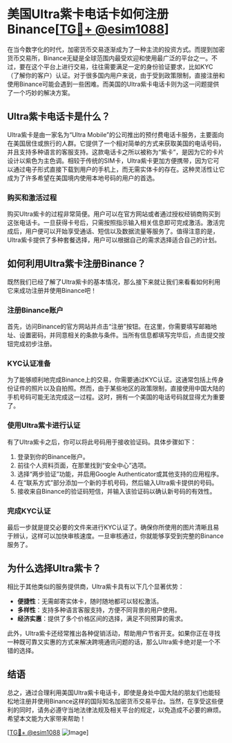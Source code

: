 # 美国Ultra紫卡电话卡如何注册Binance[[TG💪+ @esim1088](https://t.me/s/esim1088)]

在当今数字化的时代，加密货币交易逐渐成为了一种主流的投资方式。而提到加密货币交易所，Binance无疑是全球范围内最受欢迎和使用最广泛的平台之一。不过，要在这个平台上进行交易，往往需要满足一定的身份验证要求，比如KYC（了解你的客户）认证。对于很多国内用户来说，由于受到政策限制，直接注册和使用Binance可能会遇到一些困难。而美国的Ultra紫卡电话卡则为这一问题提供了一个巧妙的解决方案。

## Ultra紫卡电话卡是什么？

Ultra紫卡是由一家名为“Ultra Mobile”的公司推出的预付费电话卡服务，主要面向在美国居住或旅行的人群。它提供了一个相对简单的方式来获取美国的电话号码，并且支持多种语言的客服支持。这款电话卡之所以被称为“紫卡”，是因为它的卡片设计以紫色为主色调。相较于传统的SIM卡，Ultra紫卡更加方便携带，因为它可以通过电子形式直接下载到用户的手机上，而无需实体卡的存在。这种灵活性让它成为了许多希望在美国境内使用本地号码的用户的首选。

### 购买和激活过程

购买Ultra紫卡的过程非常简便。用户可以在官方网站或者通过授权经销商购买到这张电话卡。一旦获得卡号后，只需按照指示输入相关信息即可完成激活。激活完成后，用户便可以开始享受通话、短信以及数据流量等服务了。值得注意的是，Ultra紫卡提供了多种套餐选择，用户可以根据自己的需求选择适合自己的计划。

## 如何利用Ultra紫卡注册Binance？

既然我们已经了解了Ultra紫卡的基本情况，那么接下来就让我们来看看如何利用它来成功注册并使用Binance吧！

### 注册Binance账户

首先，访问Binance的官方网站并点击“注册”按钮。在这里，你需要填写邮箱地址、设置密码，并同意相关的条款与条件。当所有信息都填写完毕后，点击提交按钮完成初步注册。

### KYC认证准备

为了能够顺利地完成Binance上的交易，你需要通过KYC认证。这通常包括上传身份证件的照片以及自拍照。然而，由于某些地区的政策限制，直接使用中国大陆的手机号码可能无法完成这一过程。这时，拥有一个美国的电话号码就显得尤为重要了。

### 使用Ultra紫卡进行认证

有了Ultra紫卡之后，你可以将此号码用于接收验证码。具体步骤如下：

1. 登录到你的Binance账户。
2. 前往个人资料页面，在那里找到“安全中心”选项。
3. 选择“两步验证”功能，并启用Google Authenticator或其他支持的应用程序。
4. 在“联系方式”部分添加一个新的手机号码，然后输入Ultra紫卡提供的号码。
5. 接收来自Binance的验证码短信，并输入该验证码以确认新号码的有效性。

### 完成KYC认证

最后一步就是提交必要的文件来进行KYC认证了。确保你所使用的图片清晰且易于辨认，这样可以加快审核速度。一旦审核通过，你就能够享受到完整的Binance服务了。

## 为什么选择Ultra紫卡？

相比于其他类似的服务提供商，Ultra紫卡具有以下几个显著优势：

- **便捷性**：无需邮寄实体卡，随时随地都可以轻松激活。
- **多样性**：支持多种语言客服支持，方便不同背景的用户使用。
- **经济实惠**：提供了多个价格区间的选择，满足不同预算的需求。

此外，Ultra紫卡还经常推出各种促销活动，帮助用户节省开支。如果你正在寻找一种既可靠又实惠的方式来解决跨境通讯问题的话，那么Ultra紫卡绝对是一个不错的选择。

## 结语

总之，通过合理利用美国Ultra紫卡电话卡，即使是身处中国大陆的朋友们也能轻松地注册并使用Binance这样的国际知名加密货币交易平台。当然，在享受这些便利的同时，请务必遵守当地法律法规及相关平台的规定，以免造成不必要的麻烦。希望本文能为大家带来帮助！

[[TG💪+ @esim1088](https://t.me/s/esim1088) ![Image](https://i.postimg.cc/4NQfJmqS/Snipaste-2025-05-13-00-14-12.png)]